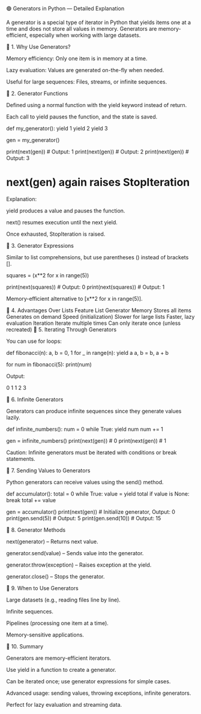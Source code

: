 🟢 Generators in Python — Detailed Explanation

A generator is a special type of iterator in Python that yields items one at a time and does not store all values in memory. Generators are memory-efficient, especially when working with large datasets.

🔹 1. Why Use Generators?

Memory efficiency: Only one item is in memory at a time.

Lazy evaluation: Values are generated on-the-fly when needed.

Useful for large sequences: Files, streams, or infinite sequences.

🔹 2. Generator Functions

Defined using a normal function with the yield keyword instead of return.

Each call to yield pauses the function, and the state is saved.

def my_generator():
    yield 1
    yield 2
    yield 3

gen = my_generator()

print(next(gen))  # Output: 1
print(next(gen))  # Output: 2
print(next(gen))  # Output: 3
# next(gen) again raises StopIteration


Explanation:

yield produces a value and pauses the function.

next() resumes execution until the next yield.

Once exhausted, StopIteration is raised.

🔹 3. Generator Expressions

Similar to list comprehensions, but use parentheses () instead of brackets [].

squares = (x**2 for x in range(5))

print(next(squares))  # Output: 0
print(next(squares))  # Output: 1


Memory-efficient alternative to [x**2 for x in range(5)].

🔹 4. Advantages Over Lists
Feature	List	Generator
Memory	Stores all items	Generates on demand
Speed (initialization)	Slower for large lists	Faster, lazy evaluation
Iteration	Iterate multiple times	Can only iterate once (unless recreated)
🔹 5. Iterating Through Generators

You can use for loops:

def fibonacci(n):
    a, b = 0, 1
    for _ in range(n):
        yield a
        a, b = b, a + b

for num in fibonacci(5):
    print(num)


Output:

0
1
1
2
3

🔹 6. Infinite Generators

Generators can produce infinite sequences since they generate values lazily.

def infinite_numbers():
    num = 0
    while True:
        yield num
        num += 1

gen = infinite_numbers()
print(next(gen))  # 0
print(next(gen))  # 1


Caution: Infinite generators must be iterated with conditions or break statements.

🔹 7. Sending Values to Generators

Python generators can receive values using the send() method.

def accumulator():
    total = 0
    while True:
        value = yield total
        if value is None:
            break
        total += value

gen = accumulator()
print(next(gen))       # Initialize generator, Output: 0
print(gen.send(5))     # Output: 5
print(gen.send(10))    # Output: 15

🔹 8. Generator Methods

next(generator) – Returns next value.

generator.send(value) – Sends value into the generator.

generator.throw(exception) – Raises exception at the yield.

generator.close() – Stops the generator.

🔹 9. When to Use Generators

Large datasets (e.g., reading files line by line).

Infinite sequences.

Pipelines (processing one item at a time).

Memory-sensitive applications.

🔹 10. Summary

Generators are memory-efficient iterators.

Use yield in a function to create a generator.

Can be iterated once; use generator expressions for simple cases.

Advanced usage: sending values, throwing exceptions, infinite generators.

Perfect for lazy evaluation and streaming data.